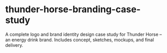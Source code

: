 # thunder-horse-branding-case-study
A complete logo and brand identity design case study for Thunder Horse – an energy drink brand. Includes concept, sketches, mockups, and final delivery. 

